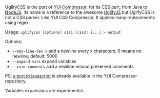 UglifyCSS is the port of [YUI Compressor](https://github.com/yui/yuicompressor), for its CSS part, from Java to [NodeJS](http://nodejs.org). Its name is a reference to the awesome [UglifyJS](https://github.com/mishoo/UglifyJS) but UglifyCSS is not a CSS parser. Like YUI CSS Compressor, It applies many replacements using regex.

Usage: `uglifycss [options] css1 [css2] [...] > output`

Options:

* `--max-line-len x` add a newline every x characters; 0 means no newline; default: 5000
* `--expand-vars` expand variables
* `--cute-comments` add a newline around preserved comments

PS: [a port to javascript](https://github.com/yui/yuicompressor/blob/master/ports/js/cssmin.js) is already available in the YUI Compressor repository.

Variables expansions are experimental.
